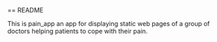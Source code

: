 == README

This is pain_app an app for displaying static web pages of a group of doctors
helping patients to cope with their pain.

